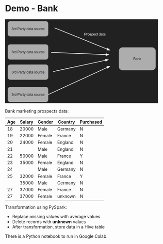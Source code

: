 # Demo - Bank

![Bank](images/bank.jpg)

Bank marketing prospects data:

| Age  | Salary | Gender | Country | Purchased |
| ---- | ------ | ------ | ------- | --------- |
| 18   | 20000  | Male   | Germany | N         |
| 19   | 22000  | Female | France  | N         |
| 20   | 24000  | Female | England | N         |
| 21   |        | Male   | England | N         |
| 22   | 50000  | Male   | France  | Y         |
| 23   | 35000  | Female | England | N         |
| 24   |        | Male   | Germany | N         |
| 25   | 32000  | Female | France  | Y         |
|      | 35000  | Male   | Germany | N         |
| 27   | 37000  | Female | France  | N         |
| 27   | 37000  | Female | unknown | N         |

Transformation using PySpark:
- Replace missing values with average values
- Delete records with **unknown** values
- After transformation, store data in a Hive table

There is a Python notebook to run in Google Colab.